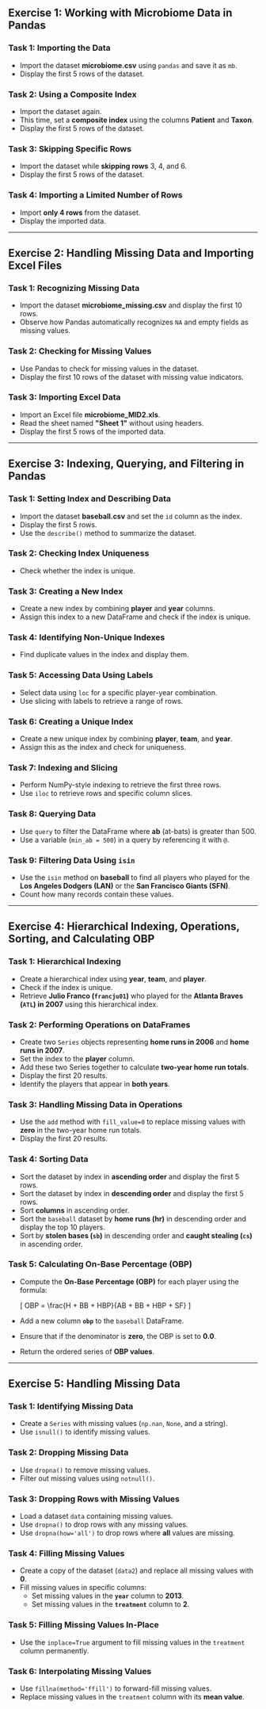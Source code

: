 ## Exercise 1: Working with Microbiome Data in Pandas

### Task 1: Importing the Data
- Import the dataset **microbiome.csv** using `pandas` and save it as `mb`.
- Display the first 5 rows of the dataset.

### Task 2: Using a Composite Index
- Import the dataset again.
- This time, set a **composite index** using the columns **Patient** and **Taxon**.
- Display the first 5 rows of the dataset.

### Task 3: Skipping Specific Rows
- Import the dataset while **skipping rows** 3, 4, and 6.
- Display the first 5 rows of the dataset.

### Task 4: Importing a Limited Number of Rows
- Import **only 4 rows** from the dataset.
- Display the imported data.

---

## Exercise 2: Handling Missing Data and Importing Excel Files

### Task 1: Recognizing Missing Data
- Import the dataset **microbiome_missing.csv** and display the first 10 rows.
- Observe how Pandas automatically recognizes `NA` and empty fields as missing values.

### Task 2: Checking for Missing Values
- Use Pandas to check for missing values in the dataset.
- Display the first 10 rows of the dataset with missing value indicators.

### Task 3: Importing Excel Data
- Import an Excel file **microbiome_MID2.xls**.
- Read the sheet named **"Sheet 1"** without using headers.
- Display the first 5 rows of the imported data.

---

## Exercise 3: Indexing, Querying, and Filtering in Pandas

### Task 1: Setting Index and Describing Data
- Import the dataset **baseball.csv** and set the `id` column as the index.
- Display the first 5 rows.
- Use the `describe()` method to summarize the dataset.

### Task 2: Checking Index Uniqueness
- Check whether the index is unique.

### Task 3: Creating a New Index
- Create a new index by combining **player** and **year** columns.
- Assign this index to a new DataFrame and check if the index is unique.

### Task 4: Identifying Non-Unique Indexes
- Find duplicate values in the index and display them.

### Task 5: Accessing Data Using Labels
- Select data using `loc` for a specific player-year combination.
- Use slicing with labels to retrieve a range of rows.

### Task 6: Creating a Unique Index
- Create a new unique index by combining **player**, **team**, and **year**.
- Assign this as the index and check for uniqueness.

### Task 7: Indexing and Slicing
- Perform NumPy-style indexing to retrieve the first three rows.
- Use `iloc` to retrieve rows and specific column slices.

### Task 8: Querying Data
- Use `query` to filter the DataFrame where **ab** (at-bats) is greater than 500.
- Use a variable (`min_ab = 500`) in a query by referencing it with `@`.

### Task 9: Filtering Data Using `isin`
- Use the `isin` method on **baseball** to find all players who played for the **Los Angeles Dodgers (LAN)** or the **San Francisco Giants (SFN)**.
- Count how many records contain these values.

---

## Exercise 4: Hierarchical Indexing, Operations, Sorting, and Calculating OBP

### Task 1: Hierarchical Indexing
- Create a hierarchical index using **year**, **team**, and **player**.
- Check if the index is unique.
- Retrieve **Julio Franco (`francju01`)** who played for the **Atlanta Braves (`ATL`) in 2007** using this hierarchical index.

### Task 2: Performing Operations on DataFrames
- Create two `Series` objects representing **home runs in 2006** and **home runs in 2007**.
- Set the index to the **player** column.
- Add these two Series together to calculate **two-year home run totals**.
- Display the first 20 results.
- Identify the players that appear in **both years**.

### Task 3: Handling Missing Data in Operations
- Use the `add` method with `fill_value=0` to replace missing values with **zero** in the two-year home run totals.
- Display the first 20 results.

### Task 4: Sorting Data
- Sort the dataset by index in **ascending order** and display the first 5 rows.
- Sort the dataset by index in **descending order** and display the first 5 rows.
- Sort **columns** in ascending order.
- Sort the `baseball` dataset by **home runs (hr)** in descending order and display the top 10 players.
- Sort by **stolen bases (`sb`)** in descending order and **caught stealing (`cs`)** in ascending order.

### Task 5: Calculating On-Base Percentage (OBP)
- Compute the **On-Base Percentage (OBP)** for each player using the formula:

  \[
  OBP = \frac{H + BB + HBP}{AB + BB + HBP + SF}
  \]

- Add a new column **`obp`** to the `baseball` DataFrame.
- Ensure that if the denominator is **zero**, the OBP is set to **0.0**.
- Return the ordered series of **OBP values**.

---

## Exercise 5: Handling Missing Data

### Task 1: Identifying Missing Data
- Create a `Series` with missing values (`np.nan`, `None`, and a string).
- Use `isnull()` to identify missing values.

### Task 2: Dropping Missing Data
- Use `dropna()` to remove missing values.
- Filter out missing values using `notnull()`.

### Task 3: Dropping Rows with Missing Values
- Load a dataset `data` containing missing values.
- Use `dropna()` to drop rows with any missing values.
- Use `dropna(how='all')` to drop rows where **all** values are missing.

### Task 4: Filling Missing Values
- Create a copy of the dataset (`data2`) and replace all missing values with **0**.
- Fill missing values in specific columns:
  - Set missing values in the **`year`** column to **2013**.
  - Set missing values in the **`treatment`** column to **2**.

### Task 5: Filling Missing Values In-Place
- Use the `inplace=True` argument to fill missing values in the `treatment` column permanently.

### Task 6: Interpolating Missing Values
- Use `fillna(method='ffill')` to forward-fill missing values.
- Replace missing values in the `treatment` column with its **mean value**.
